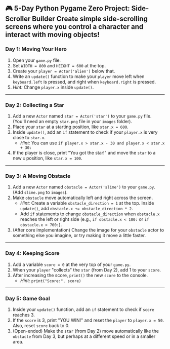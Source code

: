 🎮 5-Day Python Pygame Zero Project: Side-Scroller Builder
Create simple side-scrolling screens where you control a character and interact with moving objects!
---
### Day 1: Moving Your Hero
1.  Open your `game.py` file.
2.  Set `WIDTH = 800` and `HEIGHT = 600` at the top.
3.  Create your `player = Actor('alien')` below that.
4.  Write an `update()` function to make your `player` move left when `keyboard.left` is pressed, and right when `keyboard.right` is pressed.
5.  *Hint:* Change `player.x` inside `update()`.
---
### Day 2: Collecting a Star
1.  Add a new `Actor` named `star = Actor('star')` to your `game.py` file. (You'll need an empty `star.png` file in your `images` folder).
2.  Place your `star` at a starting position, like `star.x = 600`.
3.  Inside `update()`, add an `if` statement to check if your `player.x` is very close to `star.x`.
    *   *Hint:* You can use `if player.x > star.x - 30 and player.x < star.x + 30:`
4.  If the player is close, print "You got the star!" and move the `star` to a new `x` position, like `star.x = 100`.
---
### Day 3: A Moving Obstacle
1.  Add a new `Actor` named `obstacle = Actor('slime')` to your `game.py`. (Add `slime.png` to `images`).
2.  Make `obstacle` move automatically left and right across the screen.
    *   *Hint:* Create a variable `obstacle_direction = 1` at the top. Inside `update()`, add `obstacle.x += obstacle_direction * 2`.
    *   Add `if` statements to change `obstacle_direction` when `obstacle.x` reaches the left or right side (e.g., `if obstacle.x < 100:` or `if obstacle.x > 700:`).
3.  (After core implementation) Change the image for your `obstacle` actor to something else you imagine, or try making it move a little faster.
---
### Day 4: Keeping Score
1.  Add a variable `score = 0` at the very top of your `game.py`.
2.  When your `player` "collects" the `star` (from Day 2), add 1 to your `score`.
3.  After increasing the score, `print()` the new `score` to the console.
    *   *Hint:* `print("Score:", score)`
---
### Day 5: Game Goal
1.  Inside your `update()` function, add an `if` statement to check if `score` reaches 3.
2.  If the `score` is 3, print "YOU WIN!" and reset the `player` to `player.x = 50`. Also, reset `score` back to 0.
3.  (Open-ended) Make the `star` (from Day 2) move automatically like the `obstacle` from Day 3, but perhaps at a different speed or in a smaller area.
